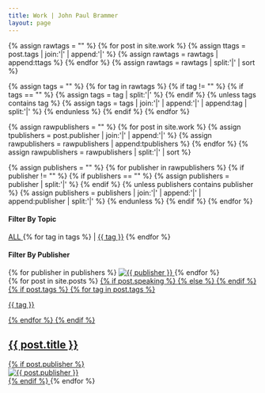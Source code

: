 ```yaml
---
title: Work | John Paul Brammer
layout: page
---
```


{% assign rawtags = "" %}
{% for post in site.work %}
    {% assign ttags = post.tags | join:'|' | append:'|' %}
    {% assign rawtags = rawtags | append:ttags %}
{% endfor %}
{% assign rawtags = rawtags | split:'|' | sort %}

{% assign tags = "" %}
{% for tag in rawtags %}
    {% if tag != "" %}
        {% if tags == "" %}
            {% assign tags = tag | split:'|' %}
        {% endif %}
        {% unless tags contains tag %}
            {% assign tags = tags | join:'|' | append:'|' | append:tag | split:'|' %}
        {% endunless %}
    {% endif %}
{% endfor %}

{% assign rawpublishers = "" %}
{% for post in site.work %}
    {% assign tpublishers = post.publisher | join:'|' | append:'|' %}
    {% assign rawpublishers = rawpublishers | append:tpublishers %}
{% endfor %}
{% assign rawpublishers = rawpublishers | split:'|' | sort %}

{% assign publishers = "" %}
{% for publisher in rawpublishers %}
    {% if publisher != "" %}
        {% if publishers == "" %}
            {% assign publishers = publisher | split:'|' %}
        {% endif %}
        {% unless publishers contains publisher %}
            {% assign publishers = publishers | join:'|' | append:'|' | append:publisher | split:'|' %}
        {% endunless %}
    {% endif %}
{% endfor %}


<div class="filter-container">
    <div class="row filter topic">
        <h4>Filter By Topic</h4>
        <a href="#" id="all" class="filter-buttons"> ALL </a>
        {% for tag in tags %}
            | <a href="#" id="{{ tag }}" class="filter-buttons"> {{ tag }}</a>
        {% endfor %}
    </div>
    <div class="row filter publisher">
        <h4>Filter By Publisher</h4>
        {% for publisher in publishers %}
            <a href="#" id="{{ publisher }}" class="filter-buttons"> 
                <img src="../../assets/img/{{ publisher | append: '.svg' }}" alt="{{ publisher }}">
            </a>
        {% endfor %}
    </div>    
</div>

<div class="row">
  <div class="posts">
    {% for post in site.posts %}
      <a href="{{ post.url }}" class="post {{ post.tags | join: " "}} {{ post.publisher }}" style="background-image: url({{ post.image }})">
        {% if post.speaking %}
            <i class="fa fa-microphone" aria-hidden="true"></i>
        {% else %}
            <i class="fa fa-file-text" aria-hidden="true"></i>
        {% endif %}
            <div class="post-info">
                {% if post.tags %}
                <span>{% for tag in post.tags %}<p class="tags">{{ tag }}</p>{% endfor %}</span>
                {% endif %}
                <h2>{{ post.title }}</h2>
            </div>
        {% if post.publisher %}
            <div class="meta-publisher">
                <img src="/assets/img/{{ post.publisher | append: '.svg' }}" alt="{{ post.publisher }}">
            </div> 
        {% endif %}
      </a>
    {% endfor %}
  </div>    
</div>